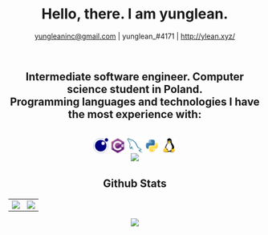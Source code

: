 <div align="center">
  <h1>Hello, there. I am yunglean.</h1>
  
  yungleaninc@gmail.com | yunglean_#4171 | http://ylean.xyz/

  <br/>

  <h2>Intermediate software engineer. Computer science student in Poland.<br/>Programming languages and technologies I have the most experience with:</h2>
  <br>
  <img align="center" alt="Lua" width="30px" src="https://raw.githubusercontent.com/devicons/devicon/1119b9f84c0290e0f0b38982099a2bd027a48bf1/icons/lua/lua-plain.svg"/>
  <img align="center" alt="C#" width="30px" src="https://raw.githubusercontent.com/devicons/devicon/1119b9f84c0290e0f0b38982099a2bd027a48bf1/icons/csharp/csharp-original.svg"/>
  <img align="center" alt="MySQL" width="30px" src="https://github.com/devicons/devicon/blob/master/icons/mysql/mysql-original.svg"/>
  <img align="center" alt="Python" width="30px" src="https://github.com/devicons/devicon/blob/master/icons/python/python-original.svg"/>
  <img align="center" alt="Linux" width="30px" src="https://raw.githubusercontent.com/devicons/devicon/1119b9f84c0290e0f0b38982099a2bd027a48bf1/icons/linux/linux-original.svg"/><br>

  <img src="https://raw.githubusercontent.com/thepiyushmalhotra/thepiyushmalhotra/06eafd3aa63e8d0d41ed08717d3905ef064e460b/github-contribution-grid-snake.svg"/>

  <h2>Github Stats</h2>

  <table>
    <tr>
      <td valign="top" width="50%">
        <img src="https://github-readme-stats.vercel.app/api?username=yunglean4171&show_icons=true&theme=dark#gh-dark-mode-only&count_private=true&hide_border=true" align="center" style="width: 100%" />
      </td>
      <td valign="top" width="50%">
        <img src="https://github-readme-stats.vercel.app/api/top-langs/?username=yunglean4171&hide_border=true&layout=compact&hide=rescript&theme=dark#gh-dark-mode-only" align="center" style="width: 100%" />
      </td>
    </tr>
  </table>

  <img src="https://komarev.com/ghpvc/?username=yunglean4171&style=plastic">
</div>
